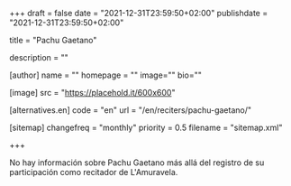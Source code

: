 +++
draft = false
date = "2021-12-31T23:59:50+02:00"
publishdate = "2021-12-31T23:59:50+02:00"

title = "Pachu Gaetano"

description = ""

[author]
    name = ""
    homepage = ""
    image=""
    bio=""

[image]
    src = "https://placehold.it/600x600"

[alternatives.en]
    code = "en"
    url = "/en/reciters/pachu-gaetano/"

[sitemap]
  changefreq = "monthly"
  priority = 0.5
  filename = "sitemap.xml"


+++

No hay información sobre Pachu Gaetano más allá del registro de su participación como recitador de L'Amuravela.